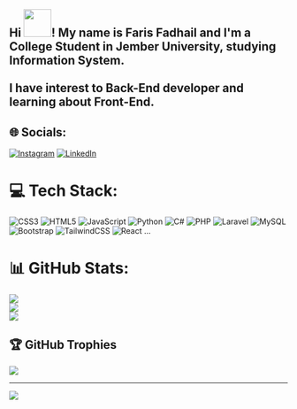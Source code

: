 <h2 align="left">Hi <img src="https://emojis.slackmojis.com/emojis/images/1577305505/7373/hand_wave.gif?1577305505" width="50" />! My name is Faris Fadhail and I'm a College Student in Jember University, studying Information System.<br><br>I have interest to Back-End developer and learning about Front-End.</h2>

## 🌐 Socials:
[![Instagram](https://img.shields.io/badge/Instagram-%23E4405F.svg?logo=Instagram&logoColor=white)](https://instagram.com/hoamisme_) [![LinkedIn](https://img.shields.io/badge/LinkedIn-%230077B5.svg?logo=linkedin&logoColor=white)](https://linkedin.com/in/faris-fadhail-391a47220) 

# 💻 Tech Stack:
![CSS3](https://img.shields.io/badge/css3-%231572B6.svg?style=for-the-badge&logo=css3&logoColor=white) ![HTML5](https://img.shields.io/badge/html5-%23E34F26.svg?style=for-the-badge&logo=html5&logoColor=white) ![JavaScript](https://img.shields.io/badge/javascript-%23323330.svg?style=for-the-badge&logo=javascript&logoColor=%23F7DF1E) ![Python](https://img.shields.io/badge/python-3670A0?style=for-the-badge&logo=python&logoColor=ffdd54) ![C#](https://img.shields.io/badge/c%23-%23239120.svg?style=for-the-badge&logo=c-sharp&logoColor=white) ![PHP](https://img.shields.io/badge/php-%23777BB4.svg?style=for-the-badge&logo=php&logoColor=white) ![Laravel](https://img.shields.io/badge/laravel-%23FF2D20.svg?style=for-the-badge&logo=laravel&logoColor=white) ![MySQL](https://img.shields.io/badge/mysql-%2300f.svg?style=for-the-badge&logo=mysql&logoColor=white) ![Bootstrap](https://img.shields.io/badge/bootstrap-%23563D7C.svg?style=for-the-badge&logo=bootstrap&logoColor=white) ![TailwindCSS](https://img.shields.io/badge/tailwindcss-%2338B2AC.svg?style=for-the-badge&logo=tailwind-css&logoColor=white) ![React](https://img.shields.io/badge/react-%2320232a.svg?style=for-the-badge&logo=react&logoColor=%2361DAFB) ...

<!-- Learning
![Netlify](https://img.shields.io/badge/netlify-%23000000.svg?style=for-the-badge&logo=netlify&logoColor=#00C7B7) ![Heroku](https://img.shields.io/badge/heroku-%23430098.svg?style=for-the-badge&logo=heroku&logoColor=white) ![NodeJS](https://img.shields.io/badge/node.js-6DA55F?style=for-the-badge&logo=node.js&logoColor=white) ![Nginx](https://img.shields.io/badge/nginx-%23009639.svg?style=for-the-badge&logo=nginx&logoColor=white) ![Next JS](https://img.shields.io/badge/Next-black?style=for-the-badge&logo=next.js&logoColor=white)  -->

# 📊 GitHub Stats:
![](https://github-readme-stats.vercel.app/api?username=farisfadhail&theme=radical&hide_border=false&include_all_commits=false&count_private=false)<br/>
![](https://github-readme-streak-stats.herokuapp.com/?user=farisfadhail&theme=radical&hide_border=false)<br/>
![](https://github-readme-stats.vercel.app/api/top-langs/?username=farisfadhail&theme=radical&hide_border=false&include_all_commits=false&count_private=false&layout=compact)

## 🏆 GitHub Trophies
![](https://github-profile-trophy.vercel.app/?username=farisfadhail&theme=radical&no-frame=true&no-bg=true&margin-w=4)

<!-- ##
<br clear="both">

<img src="https://raw.githubusercontent.com/farisfadhail/farisfadhail/blob/output/snake.svg" alt="Snake animation" /> -->

---
[![](https://visitcount.itsvg.in/api?id=farisfadhail&icon=0&color=0)](https://visitcount.itsvg.in)

<!-- Proudly created with GPRM ( https://gprm.itsvg.in ) -->
